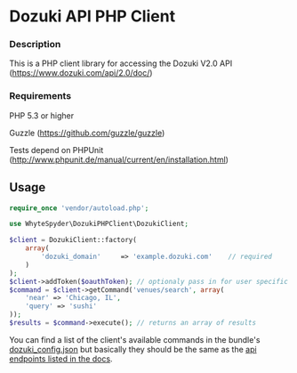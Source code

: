 # Dozuki API PHP Client

### Description

This is a PHP client library for accessing the Dozuki V2.0 API (https://www.dozuki.com/api/2.0/doc/)

### Requirements

PHP 5.3 or higher

Guzzle (https://github.com/guzzle/guzzle)

Tests depend on PHPUnit (http://www.phpunit.de/manual/current/en/installation.html)

## Usage

```php
require_once 'vendor/autoload.php';

use WhyteSpyder\DozukiPHPClient\DozukiClient;

$client = DozukiClient::factory(
	array(
    	'dozuki_domain'     => 'example.dozuki.com'    // required
	)
);
$client->addToken($oauthToken); // optionaly pass in for user specific requests
$command = $client->getCommand('venues/search', array(
    'near' => 'Chicago, IL',
    'query' => 'sushi'
));
$results = $command->execute(); // returns an array of results
```

You can find a list of the client's available commands in the bundle's
[dozuki_config.json](https://github.com/WhyteSpyder/DozukiPHPClient/blob/master/src/dozuki_config.json) but basically
they should be the same as the [api endpoints listed in the docs](https://www.dozuki.com/api/2.0/doc/).